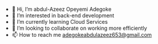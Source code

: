 - 👋 Hi, I’m abdul-Azeez Opeyemi Adegoke
- 👀 I’m interested in back-end development
- 🌱 I’m currently learning Cloud Services
- 💞️ I’m looking to collaborate on working more efficiently
- 📫 How to reach me adegokeabdulazeez653@gmail.com

<!---
Lordjago/Lordjago is a ✨ special ✨ repository because its `README.md` (this file) appears on your GitHub profile.
You can click the Preview link to take a look at your changes.
--->
